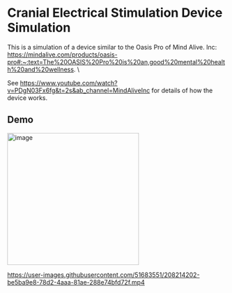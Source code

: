# Cranial Electrical Stimulation Device Simulation
This is a simulation of a device similar to the Oasis Pro of Mind Alive. Inc: https://mindalive.com/products/oasis-pro#:~:text=The%20OASIS%20Pro%20is%20an,good%20mental%20health%20and%20wellness. \

See https://www.youtube.com/watch?v=PDgN03Fx6fg&t=2s&ab_channel=MindAliveInc for details of how the device works.

## Demo
<img width="302" alt="image" src="https://user-images.githubusercontent.com/51683551/203725522-bda4f9f6-0c13-40a0-b2fe-212babf1f2f0.png">




https://user-images.githubusercontent.com/51683551/208214202-be5ba9e8-78d2-4aaa-81ae-288e74bfd72f.mp4

